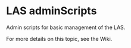 # LAS adminScripts
Admin scripts for basic management of the LAS.

For more details on this topic, see the Wiki.

